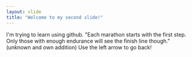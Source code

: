 ```yaml
---
layout: slide
title: "Welcome to my second slide!"
---
```

I'm trying to learn using github.
"Each marathon starts with the first step. Only those with enough endurance will see the finish line though." (unknown and own addition)
Use the left arrow to go back!
